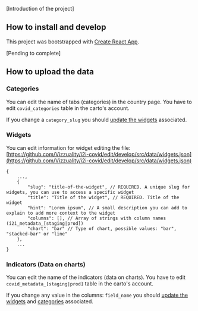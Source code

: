 [Introduction of the project]

## How to install and develop

This project was bootstrapped with [Create React App](https://github.com/facebook/create-react-app).

[Pending to complete]

## How to upload the data

### Categories

You can edit the name of tabs (categories) in the country page. You have to edit `covid_categories` table in the carto's account.

If you change a `category_slug` you should [update the widgets](#widgets) associated.

### Widgets

You can edit information for widget editing the file:
[https://github.com/Vizzuality/i2i-covid/edit/develop/src/data/widgets.json](https://github.com/Vizzuality/i2i-covid/edit/develop/src/data/widgets.json)

```
{
	...,
	{
		"slug": "title-of-the-widget", // REQUIRED. A unique slug for widgets, you can use to access a specific widget
		"title": "Title of the widget", // REQUIRED. Title of the widget
		"hint": "Lorem ipsum", // A small description you can add to explain to add more context to the widget
		"columns": [], // Array of strings with column names (i2i_metadata_[staging|prod])
		"chart": "bar" // Type of chart, possible values: "bar", "stacked-bar" or "line"
	},
	...
}
```

### Indicators (Data on charts)

You can edit the name of the indicators (data on charts). You have to edit `covid_metadata_[staging|prod]` table in the carto's account.

If you change any value in the columns: `field_name` you should [update the widgets](#widgets) and [categories](#categories) associated.

